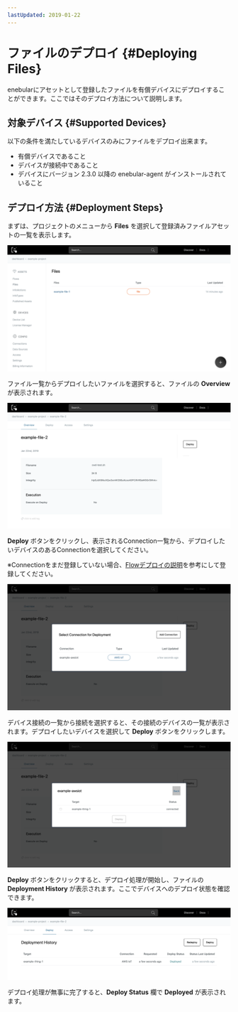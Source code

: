 ```yaml
---
lastUpdated: 2019-01-22
---
```


# ファイルのデプロイ {#Deploying Files}

enebularにアセットとして登録したファイルを有償デバイスにデプロイすることができます。ここではそのデプロイ方法について説明します。

## 対象デバイス {#Supported Devices}

以下の条件を満たしているデバイスのみにファイルをデプロイ出来ます。

- 有償デバイスであること
- デバイスが接続中であること
- デバイスにバージョン 2.3.0 以降の enebular-agent がインストールされていること

## デプロイ方法 {#Deployment Steps}

まずは、プロジェクトのメニューから **Files** を選択して登録済みファイルアセットの一覧を表示します。

![File List](./../../img/File/File-list.png)

ファイル一覧からデプロイしたいファイルを選択すると、ファイルの **Overview** が表示されます。

![File List](./../../img/File/File-overview.png)

**Deploy** ボタンをクリックし、表示されるConnection一覧から、デプロイしたいデバイスのあるConnectionを選択してください。

※Connectionをまだ登録していない場合、[Flowデプロイの説明](../Deploy/index.md)を参考にして登録してください。

![File List](./../../img/File/DeployFile-connection.png)

デバイス接続の一覧から接続を選択すると、その接続のデバイスの一覧が表示されます。デプロイしたいデバイスを選択して **Deploy** ボタンをクリックします。

![File List](./../../img/File/DeployFile-device.png)

**Deploy** ボタンをクリックすると、デプロイ処理が開始し、ファイルの **Deployment History** が表示されます。ここでデバイスへのデプロイ状態を確認できます。

![File List](./../../img/File/DeployFile-deployHistory.png)

デプロイ処理が無事に完了すると、**Deploy Status** 欄で **Deployed** が表示されます。
